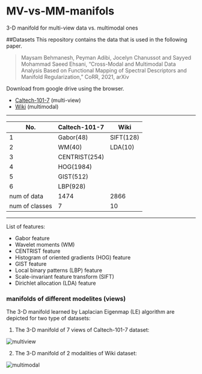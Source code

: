 # MV-vs-MM-manifols

3-D manifold for multi-view data vs. multimodal ones



##Datasets
This repository contains the data that is used in the following paper.

>Maysam Behmanesh, Peyman Adibi, Jocelyn Chanussot and Sayyed Mohammad Saeed Ehsani, “Cross-Modal and Multimodal Data Analysis Based on Functional Mapping of Spectral Descriptors and Manifold Regularization,” CoRR, 2021, arXiv

Download from google drive using the browser.


- [Caltech-101-7]( https://drive.google.com/file/d/1wKGCY-7gphO1qbR8owjMSIXJqzNKRfMQ/view?usp=sharing) (multi-view)
- [Wiki](https://drive.google.com/file/d/1q_cjjeCOHElnRj9xqcZN9UUl8_GugDD3/view?usp=sharing) (multimodal)

-------------------------------------------------
| No.            | Caltech-101-7 | Wiki         |
|----------------|---------------|--------------|
| 1              | Gabor(48)     | SIFT(128)    |
| 2              | WM(40)        | LDA(10)      |
| 3              | CENTRIST(254) |              |
| 4              | HOG(1984)     |              |
| 5              | GIST(512)     |              |
| 6              | LBP(928)      |              |
| num of data    | 1474          | 2866         |
| num of classes | 7             | 10           |
-------------------------------------------------

List of features:

- Gabor feature
- Wavelet moments (WM)
- CENTRIST feature
- Histogram of oriented gradients (HOG) feature
- GIST feature
- Local binary patterns (LBP) feature
- Scale-invariant feature transform (SIFT)
- Dirichlet allocation (LDA) feature



### manifolds of different modelites (views)

The 3-D manifold learned by Laplacian Eigenmap (LE) algorithm are depicted  for two type of datasets:

1) The 3-D manifold of 7 views of Caltech-101-7 dataset:

![multiview](https://user-images.githubusercontent.com/77163765/140286568-3baa7e57-f385-4bcb-b228-85f7d0ff9a6d.jpg)


2)  The 3-D manifold of 2 modalities of Wiki dataset:

![multimodal](https://user-images.githubusercontent.com/77163765/140286278-5859ff03-1acb-498f-82c0-7f75d8ab2c45.JPG)
